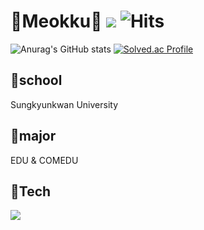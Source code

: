 # 🐰Meokku🐰 <img src="https://img.shields.io/badge/goat0129@naver.com-EA4335?style=flat-square&logo=Gmail&logoColor=white"/> ![Hits](https://hits.seeyoufarm.com/api/count/incr/badge.svg?url=https%3A%2F%2Fgithub.com%2Fmeokku&count_bg=%23C596D7&title_bg=%239C57B6&icon=&icon_color=%23FFC4C4&title=hits&edge_flat=true) 
![Anurag's GitHub stats](https://github-readme-stats.vercel.app/api?username=meokku&theme=material-palenight&show_icons=true)
[![Solved.ac Profile](http://mazassumnida.wtf/api/v2/generate_badge?boj=goat0129)](https://solved.ac/goat0129/)
## 🏫school 
Sungkyunkwan University
## 📖major
EDU & COMEDU
## 🔧Tech
<img src="https://img.shields.io/badge/Python-3776AB?style=flat-square&logo=Python&logoColor=white"/>
